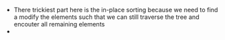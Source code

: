 - There trickiest part here is the in-place sorting because we need to find a modify the elements such that we can still traverse the tree and encouter all remaining elements
- 